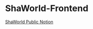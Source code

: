 # ShaWorld-Frontend

[ShaWorld Public Notion](https://www.notion.so/ShaWorld-08a3f0613f8e4a228a554a20d77b9ea9)

